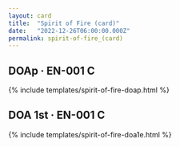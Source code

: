 ```yaml
---
layout: card
title:  "Spirit of Fire (card)"
date:   "2022-12-26T06:00:00.000Z"
permalink: spirit-of-fire_(card)
---
```


## DOAp &middot; EN-001 C

{% include templates/spirit-of-fire-doap.html %}


## DOA 1st &middot; EN-001 C

{% include templates/spirit-of-fire-doa1e.html %}
